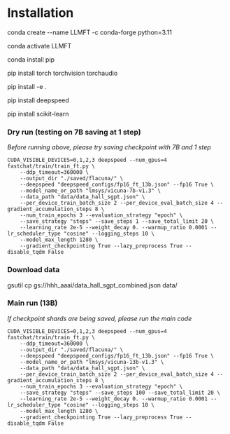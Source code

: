 # Installation
conda create --name LLMFT -c conda-forge python=3.11

conda activate LLMFT

conda install pip

pip install torch torchvision torchaudio

pip install -e .

pip install deepspeed

pip install scikit-learn

### Dry run (testing on 7B saving at 1 step)
_Before running above, please try saving checkpoint with 7B and 1 step_
```
CUDA_VISIBLE_DEVICES=0,1,2,3 deepspeed --num_gpus=4 fastchat/train/train_ft.py \
    --ddp_timeout=360000 \
    --output_dir "./saved/flacuna/" \
    --deepspeed "deepspeed_configs/fp16_ft_13b.json" --fp16 True \
    --model_name_or_path "lmsys/vicuna-7b-v1.3" \
    --data_path "data/data_hall_sgpt.json" \
    --per_device_train_batch_size 2 --per_device_eval_batch_size 4 --gradient_accumulation_steps 8 \
    --num_train_epochs 3 --evaluation_strategy "epoch" \
    --save_strategy "steps" --save_steps 1 --save_total_limit 20 \
    --learning_rate 2e-5 --weight_decay 0. --warmup_ratio 0.0001 --lr_scheduler_type "cosine" --logging_steps 10 \
    --model_max_length 1280 \
    --gradient_checkpointing True --lazy_preprocess True --disable_tqdm False
```

### Download data
gsutil cp gs://hhh_aaai/data_hall_sgpt_combined.json data/

### Main run (13B)
_If checkpoint shards are being saved, please run the main code_
```
CUDA_VISIBLE_DEVICES=0,1,2,3 deepspeed --num_gpus=4 fastchat/train/train_ft.py \
    --ddp_timeout=360000 \
    --output_dir "./saved/flacuna/" \
    --deepspeed "deepspeed_configs/fp16_ft_13b.json" --fp16 True \
    --model_name_or_path "lmsys/vicuna-13b-v1.3" \
    --data_path "data/data_hall_sgpt.json" \
    --per_device_train_batch_size 2 --per_device_eval_batch_size 4 --gradient_accumulation_steps 8 \
    --num_train_epochs 3 --evaluation_strategy "epoch" \
    --save_strategy "steps" --save_steps 100 --save_total_limit 20 \
    --learning_rate 2e-5 --weight_decay 0. --warmup_ratio 0.0001 --lr_scheduler_type "cosine" --logging_steps 10 \
    --model_max_length 1280 \
    --gradient_checkpointing True --lazy_preprocess True --disable_tqdm False
```
